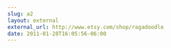 ```yaml
---
slug: a2
layout: external
external_url: http://www.etsy.com/shop/ragadoodle
date: 2011-01-28T16:05:56-06:00
---
```

